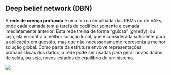 ## Deep belief network (DBN)

A **rede de crença profunda** é uma forma empilhada das RBMs ou de VAEs, onde cada camada tem a tarefa de codificar somente a camada imediatamente anterior. Esta rede treina de forma “gulosa” (_greedy_), ou seja, ela encontra a melhor solução local, que é considerada suficiente para a aplicação em questão, mas que não necessariamente representa a melhor solução global. Como parte da estrutura envolve representações probabilísticas dos dados, a rede pode ser usadas para gerar novos dados de saída, ou seja, novos estados de equilíbrio de um sistema.

![](https://cdn.shortpixel.ai/spai/w_251+q_+ret_img+to_webp/https://www.asimovinstitute.org/wp-content/uploads/2016/09/dbn.png)
